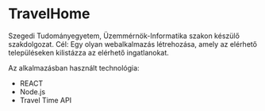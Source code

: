 # TravelHome
Szegedi Tudományegyetem, Üzemmérnök-Informatika szakon készülő szakdolgozat.
Cél:
Egy olyan webalkalmazás létrehozása, amely az elérhető településeken kilistázza az elérhető ingatlanokat.

Az alkalmazásban használt technológia:
- REACT
- Node.js
- Travel Time API
